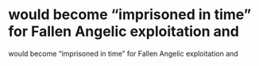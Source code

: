 # would become “imprisoned in time” for Fallen Angelic exploitation and

would become “imprisoned in time” for Fallen Angelic exploitation and